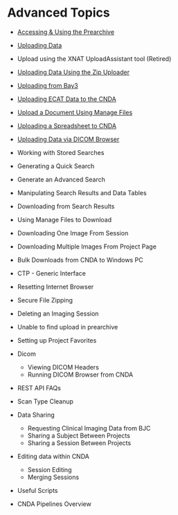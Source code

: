 # Advanced Topics

 - [Accessing & Using the Prearchive](../CNDA_User_Guide_and_Tutorials/Prearchive_and_Archive/Accessing_and_Using_the_Prearchive.md)

 - [Uploading Data](Uploading_Data.md)
 - Upload using the XNAT UploadAssistant tool (Retired)
 - [Uploading Data Using the Zip Uploader](Uploading_Data_Using_the_Zip_Uploader.md)
 - [Uploading from Bay3](../Imaging_Center_User_Guides/Uploading_Sessions_from_Bay3.md)
 - [Uploading ECAT Data to the CNDA](Uploading_ECAT_Data_to_the_CNDA.md)
 - [Upload a Document Using Manage Files](Upload_a_Document_Using_Manage_Files.md)
 - [Uploading a Spreadsheet to CNDA](Uploading_a_Spreadsheet_to_CNDA.md)
 - [Uploading Data via DICOM Browser](Uploading_Data_Via_DICOM_Browser.md)

 - Working with Stored Searches
 - Generating a Quick Search
 - Generate an Advanced Search
 - Manipulating Search Results and Data Tables

 - Downloading from Search Results
 - Using Manage Files to Download
 - Downloading One Image From Session
 - Downloading Multiple Images From Project Page
 - Bulk Downloads from CNDA to Windows PC

 - CTP - Generic Interface
 - Resetting Internet Browser

 - Secure File Zipping
 - Deleting an Imaging Session
 - Unable to find upload in prearchive
 - Setting up Project Favorites
 - Dicom
    - Viewing DICOM Headers
    - Running DICOM Browser from CNDA
 - REST API FAQs
 - Scan Type Cleanup
 - Data Sharing 
    - Requesting Clinical Imaging Data from BJC
    - Sharing a Subject Between Projects
    - Sharing a Session Between Projects
 - Editing data within CNDA
    - Session Editing
    - Merging Sessions
 - Useful Scripts
 - CNDA Pipelines Overview
